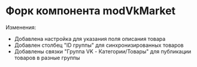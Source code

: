 # Форк компонента modVkMarket
Изменения:
- Добавлена настройка для указания поля описания товара
- Добавлен столбец "ID группы" для синхронизированных товаров
- Добавлены связки "Группа VK - Категории/Товары" для публикации товаров в разные группы
